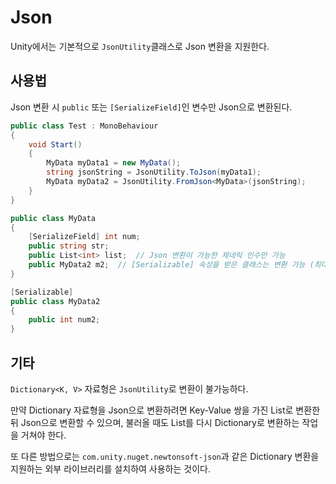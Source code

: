 # Json
Unity에서는 기본적으로 `JsonUtility`클래스로 Json 변환을 지원한다.

## 사용법
Json 변환 시 `public` 또는 `[SerializeField]`인 변수만 Json으로 변환된다.
```C#
public class Test : MonoBehaviour
{
    void Start()
    {
        MyData myData1 = new MyData();
        string jsonString = JsonUtility.ToJson(myData1);
        MyData myData2 = JsonUtility.FromJson<MyData>(jsonString);
    }
}

public class MyData
{
    [SerializeField] int num;
    public string str;
    public List<int> list;  // Json 변환이 가능한 제네릭 인수만 가능
    public MyData2 m2;  // [Serializable] 속성을 받은 클래스는 변환 가능 (최대 깊이 10)
}

[Serializable]
public class MyData2
{
    public int num2;
}
```

## 기타
`Dictionary<K, V>` 자료형은 `JsonUtility`로 변환이 불가능하다.

만약 Dictionary 자료형을 Json으로 변환하려면 Key-Value 쌍을 가진 List로 변환한 뒤 Json으로 변환할 수 있으며, 불러올 때도 List를 다시 Dictionary로 변환하는 작업을 거쳐야 한다.

또 다른 방법으로는 `com.unity.nuget.newtonsoft-json`과 같은 Dictionary 변환을 지원하는 외부 라이브러리를 설치하여 사용하는 것이다.